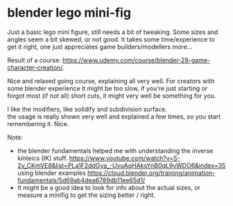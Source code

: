 # blender lego mini-fig

Just a basic lego mini figure, still needs a bit of tweaking. Some sizes and angles seem a bit skewed, or not good.
It takes some time/experience to get it right, one just appreciates game builders/modellers more...

Result of a course: <https://www.udemy.com/course/blender-28-game-character-creation/>.

Nice and relaxed going course, explaining all very well.
For creators with some blender experience it might be too slow, if you're just starting or forgot most (if not all) short cuts, it might very  well be something for you.

I like the modifiers, like solidify and subdivision surface.  
the usage is really shown very well and explained a few times, so you start remembering it. Nice.

Note:
- the blender fundamentals helped me with understanding the inverse kinteics (IK) stuff.
  	https://www.youtube.com/watch?v=S-2v_CKmVE8&list=PLa1F2ddGya_-UvuAqHAksYnB0qL9yWDO6&index=35
	using blender examples https://cloud.blender.org/training/animation-fundamentals/5d69ab4dea6789db11ee65d1/
- It might be a good idea to look for info about the actual sizes, or measure a minifig to get the sizing better / right.  
